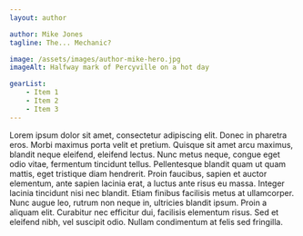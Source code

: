 ```yaml
---
layout: author

author: Mike Jones
tagline: The... Mechanic?

image: /assets/images/author-mike-hero.jpg
imageAlt: Halfway mark of Percyville on a hot day

gearList:
    - Item 1
    - Item 2
    - Item 3
---
```


Lorem ipsum dolor sit amet, consectetur adipiscing elit. Donec in pharetra eros. Morbi maximus
porta velit et pretium. Quisque sit amet arcu maximus, blandit neque eleifend, eleifend lectus.
Nunc metus neque, congue eget odio vitae, fermentum tincidunt tellus. Pellentesque blandit quam
ut quam mattis, eget tristique diam hendrerit. Proin faucibus, sapien et auctor elementum, ante
sapien lacinia erat, a luctus ante risus eu massa. Integer lacinia tincidunt nisi nec blandit.
Etiam finibus facilisis metus at ullamcorper. Nunc augue leo, rutrum non neque in, ultricies
blandit ipsum. Proin a aliquam elit. Curabitur nec efficitur dui, facilisis elementum risus.
Sed et eleifend nibh, vel suscipit odio. Nullam condimentum at felis sed fringilla.
